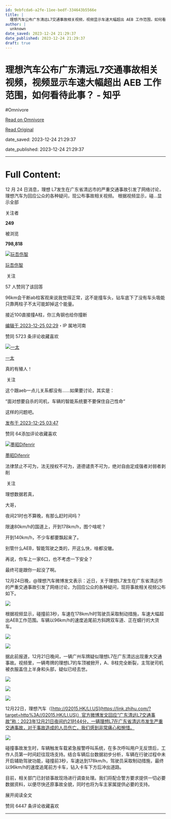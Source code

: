 ```yaml
---
id: 9ebfcda6-a2fe-11ee-bedf-334643b5566e
title: |
  理想汽车公布广东清远L7交通事故相关视频，视频显示车速大幅超出 AEB 工作范围，如何看待此事？ - 知乎
author: |
  unknown
date_saved: 2023-12-24 21:29:37
date_published: 2023-12-24 21:29:37
draft: true
---
```


# 理想汽车公布广东清远L7交通事故相关视频，视频显示车速大幅超出 AEB 工作范围，如何看待此事？ - 知乎
#Omnivore

[Read on Omnivore](https://omnivore.app/me/l-7-aeb-18ca010abdd)

[Read Original](https://www.zhihu.com/question/636438075/answer/3337544130)

date_saved: 2023-12-24 21:29:37

date_published: 2023-12-24 21:29:37

--- 

# Full Content: 

12 月 24 日消息，理想 L7发生在广东省清远市的严重交通事故引发了网络讨论，理想汽车为回应公众的各种疑问，现公布事故相关视频。 根据视频显示，碰…显示全部 ​

关注者

**249**

被浏览

**798,818**

[![玩吾伤智](https://proxy-prod.omnivore-image-cache.app/0x0,sQVD_83cSnZFIBJ48T3VdgzPYfY4IvghUdyHTJoWT9KM/https://picx.zhimg.com/d17908438_l.jpg?source=2c26e567)](https://www.zhihu.com/people/wan-wu-shang-zhi-98)

[玩吾伤智](https://www.zhihu.com/people/wan-wu-shang-zhi-98)

​ 关注

57 人赞同了该回答

96km会干断ab柱客观来说我觉得正常，这不是撞车头，钻车底下了没有车头吸能只靠两柱子不太可能卸掉这个能量。

接近100直接撞A柱，你三角钢也给你撞断

[编辑于 2023-12-25 02:29](https://www.zhihu.com/question/636438075/answer/3337544130)・IP 属地河南

​赞同 57​​23 条评论​收藏​喜欢

[![一太](https://proxy-prod.omnivore-image-cache.app/0x0,sYPOst_vEAudSx_wTU8sqAW1P6hYvsnvtGO6ogPfY6n0/https://picx.zhimg.com/v2-abed1a8c04700ba7d72b45195223e0ff_l.jpg?source=1def8aca)](https://www.zhihu.com/people/yitai-20)

[一太](https://www.zhihu.com/people/yitai-20)

真的有殖人！

​ 关注

这个跟aeb一点儿关系都没有……如果要讨论，其实是：

“面对想要自杀的司机，车辆的智能系统要不要保住自己性命“

这样的问题吧。

[发布于 2023-12-25 03:47](https://www.zhihu.com/question/636438075/answer/3337656958)

​赞同 64​​添加评论​收藏​喜欢

[![墨昭Difenrir](https://proxy-prod.omnivore-image-cache.app/0x0,sB_DaRRxpWiupvKtBicYsszeyigE2alji6NItiP_payA/https://pica.zhimg.com/v2-ee943cea11ac36c483bf57bf30e11d7c_l.jpg?source=1def8aca)](https://www.zhihu.com/people/difenrir.chong)

[墨昭Difenrir](https://www.zhihu.com/people/difenrir.chong)

法律禁止不可为，法无授权不可为，道德谴责不可为，绝对自由定成强者对弱者剥削

​ 关注

理想数据若真，

大哥，

夜间21时也不算晚，有那么赶时间吗？

限速80km/h的国道上，开到178km/h，图个啥呢？

开到140km/h，不少车都要飘起来了。

别管什么AEB，智能驾驶之类的，开这么快，啥都没辙。

再说，你车上一家6口，也不考虑一下安全？

最终可是跟你一起没了啊。

12月24日晚，@理想汽车微博发文表示：近日，关于理想L7发生在广东省清远市的严重交通事故引发了网络讨论，为回应公众的各种疑问，现将事故相关视频公布如下。

![](https://proxy-prod.omnivore-image-cache.app/880x0,s6pR8atRDINROC8axktBCH-MYqBtiiI-6y17g2yr0kd4/https://pica.zhimg.com/50/v2-ae95798185d4594a40e57b8644284256_720w.jpg?source=1def8aca)

根据视频显示，碰撞前3秒，车速在178km/h时驾驶员采取制动措施，车速大幅超出AEB工作范围。车辆以96km/h的速度追尾前方斜跨双车道、正在蠕行的大货车。

![](https://proxy-prod.omnivore-image-cache.app/1080x0,sCzj6izhXmi4T0FQbtvTb5x5N86H0WLyQgwNJ00ScnMA/https://picx.zhimg.com/50/v2-d26e76fe6f9a935213fff52c97bb6ef7_720w.jpg?source=1def8aca)

![](https://proxy-prod.omnivore-image-cache.app/1080x0,s3p7d_11oxoLGvuRUF-GRIZ889w2eKZJ2qpmvfHeZdxo/https://pic1.zhimg.com/50/v2-b0f7b338c222642db01ff3a36e925f01_720w.jpg?source=1def8aca)

据此前报道，12月21日晚间，一辆广州车牌疑似理想L7在广东清远出现重大交通事故。视频里，一辆粤牌的理想L7的车顶被掀开，A、B柱完全断裂，主驾驶司机被衣服盖住上半身和头部，疑似已经去世。

![](https://proxy-prod.omnivore-image-cache.app/677x0,sXq8IVwwNcCMiu_UaQkfcDQsffTjjG2sVgWJwUTlH3y8/https://picx.zhimg.com/50/v2-7c825aaf18becc6eb901b151425a4790_720w.jpg?source=1def8aca)

![](https://proxy-prod.omnivore-image-cache.app/677x0,sImAKF7hnEvbQo8WD4FwE2BDECEsroncfjuwDCn35R7w/https://picx.zhimg.com/50/v2-663c16f65888ec4653f009d9e4a2dd76_720w.jpg?source=1def8aca)

![](https://proxy-prod.omnivore-image-cache.app/677x0,sOetASrtUFvF50bW7N4s0NTpv5Ddkndk9gRBe-TmfTKg/https://picx.zhimg.com/50/v2-4c2d6e16cc5ef448fdc2a9645a77bbba_720w.jpg?source=1def8aca)

12月22日，理想汽车（[http://02015.HK/LI.US](https://link.zhihu.com/?target=http%3A//02015.HK/LI.US)）官方微博发文回应“广东清远L7交通事故”称：2023年12月21日夜间约21时44分，一辆理想L7在广东省清远市发生严重交通事故，对于事故造成的人员伤亡，我们感到非常痛心和惋惜。

![](https://proxy-prod.omnivore-image-cache.app/874x0,syvgrWv6WxLJqi6HDu3D6x654dzbvDNu0Qc3PyXIgydc/https://picx.zhimg.com/50/v2-d921ca7dc4c8379a2e8337f0529457aa_720w.jpg?source=1def8aca)

碰撞事故发生时，车辆触发车载紧急报警呼叫系统，在多次呼叫用户无反馈后，工作人员第一时间赶往现场支持。结合车辆后台数据初步分析，车辆在行驶过程中未开启辅助驾驶功能，碰撞前3秒，车速达到178km/h，驾驶员采取制动措施，最终以96km/h的速度追尾前方卡车，钻入卡车下方后冲出道路。

目前，相关部门已封锁事故现场进行调查处理。我们将配合警方要求提供一切必要数据资料，以便尽快还原事故全貌，同时也将为车主家属提供必要的支持。

展开阅读全文​

​赞同 64​​47 条评论​收藏​喜欢

---

